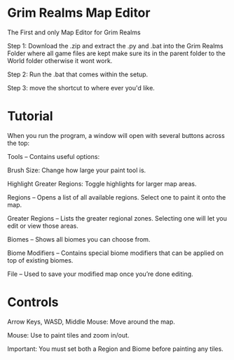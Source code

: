 # Grim Realms Map Editor
The First and only Map Editor for Grim Realms 

Step 1: Download the .zip and extract the .py and .bat into the Grim Realms Folder where all game files are kept make sure its in the parent folder to the World folder otherwise it wont work.

Step 2: Run the .bat that comes within the setup.

Step 3: move the shortcut to where ever you'd like.

# Tutorial

When you run the program, a window will open with several buttons across the top:

Tools – Contains useful options:

Brush Size: Change how large your paint tool is.

Highlight Greater Regions: Toggle highlights for larger map areas.

Regions – Opens a list of all available regions. Select one to paint it onto the map.

Greater Regions – Lists the greater regional zones. Selecting one will let you edit or view those areas.

Biomes – Shows all biomes you can choose from.

Biome Modifiers – Contains special biome modifiers that can be applied on top of existing biomes.

File – Used to save your modified map once you’re done editing.

# Controls

Arrow Keys, WASD, Middle Mouse: Move around the map.

Mouse: Use to paint tiles and zoom in/out.

Important: You must set both a Region and Biome before painting any tiles.

